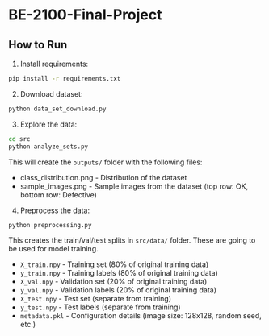# BE-2100-Final-Project

## How to Run

1. Install requirements:
```bash
pip install -r requirements.txt
```

2. Download dataset:
```bash
python data_set_download.py
```

3. Explore the data:
```bash
cd src
python analyze_sets.py
```
This will create the `outputs/` folder with the following files:
- class_distribution.png - Distribution of the dataset
- sample_images.png - Sample images from the dataset (top row: OK, bottom row: Defective)

4. Preprocess the data:
```bash
python preprocessing.py
```

This creates the train/val/test splits in `src/data/` folder. These are going to be used for model training.
- `X_train.npy` - Training set (80% of original training data)
- `y_train.npy` - Training labels (80% of original training data)
- `X_val.npy` - Validation set (20% of original training data)
- `y_val.npy` - Validation labels (20% of original training data)
- `X_test.npy` - Test set (separate from training)
- `y_test.npy` - Test labels (separate from training)
- `metadata.pkl` - Configuration details (image size: 128x128, random seed, etc.)